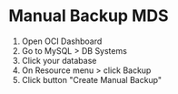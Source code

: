 # Manual Backup MDS
1. Open OCI Dashboard
2. Go to MySQL > DB Systems
3. Click your database
4. On Resource menu > click Backup
5. Click button "Create Manual Backup"



